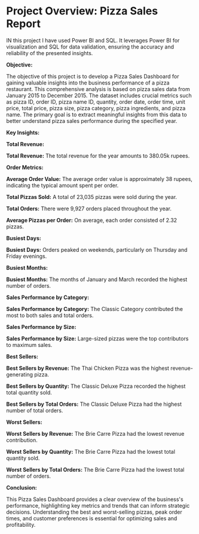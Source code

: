 # Project Overview: Pizza Sales Report 

IN this project I have used Power BI and SQL. It leverages Power BI for visualization and SQL for data validation, ensuring the accuracy and reliability of the presented insights.

**Objective:**

The objective of this project is to develop a Pizza Sales Dashboard for gaining valuable insights into the business performance of a pizza restaurant. This comprehensive analysis is based on pizza sales data from January 2015 to December 2015. The dataset includes crucial metrics such as pizza ID, order ID, pizza name ID, quantity, order date, order time, unit price, total price, pizza size, pizza category, pizza ingredients, and pizza name. The primary goal is to extract meaningful insights from this data to better understand pizza sales performance during the specified year.

**Key Insights:**

**Total Revenue:**

**Total Revenue:** The total revenue for the year amounts to 380.05k rupees.

**Order Metrics:**

**Average Order Value:** The average order value is approximately 38 rupees, indicating the typical amount spent per order.

**Total Pizzas Sold:** A total of 23,035 pizzas were sold during the year.

**Total Orders:** There were 9,927 orders placed throughout the year.

**Average Pizzas per Order:** On average, each order consisted of 2.32 pizzas.

**Busiest Days:**

**Busiest Days:** Orders peaked on weekends, particularly on Thursday and Friday evenings.

**Busiest Months:**

**Busiest Months:** The months of January and March recorded the highest number of orders.

**Sales Performance by Category:**

**Sales Performance by Category:** The Classic Category contributed the most to both sales and total orders.

**Sales Performance by Size:**

**Sales Performance by Size:** Large-sized pizzas were the top contributors to maximum sales.

**Best Sellers:**

**Best Sellers by Revenue:** The Thai Chicken Pizza was the highest revenue-generating pizza.

**Best Sellers by Quantity:** The Classic Deluxe Pizza recorded the highest total quantity sold.

**Best Sellers by Total Orders:** The Classic Deluxe Pizza had the highest number of total orders.

**Worst Sellers:**

**Worst Sellers by Revenue:** The Brie Carre Pizza had the lowest revenue contribution.

**Worst Sellers by Quantity:** The Brie Carre Pizza had the lowest total quantity sold.

**Worst Sellers by Total Orders:** The Brie Carre Pizza had the lowest total number of orders.

**Conclusion:**

This Pizza Sales Dashboard provides a clear overview of the business's performance, highlighting key metrics and trends that can inform strategic decisions. Understanding the best and worst-selling pizzas, peak order times, and customer preferences is essential for optimizing sales and profitability.
